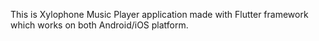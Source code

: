 This is Xylophone Music Player application made with Flutter framework which works on both Android/iOS platform.
